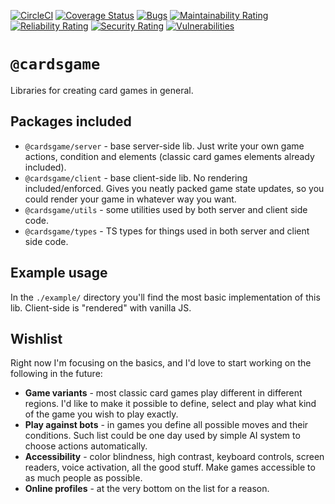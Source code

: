 [![CircleCI](https://circleci.com/gh/Zielak/cardsGame/tree/master.svg?style=svg&circle-token=0731ea14fca235ad0b3aaaa4484137faa81d8b47)](https://circleci.com/gh/Zielak/cardsGame/tree/master) [![Coverage Status](https://coveralls.io/repos/github/Zielak/cardsGame/badge.svg?branch=master)](https://coveralls.io/github/Zielak/cardsGame?branch=master)
[![Bugs](https://sonarcloud.io/api/project_badges/measure?project=Zielak_cardsGame&metric=bugs)](https://sonarcloud.io/dashboard?id=Zielak_cardsGame) [![Maintainability Rating](https://sonarcloud.io/api/project_badges/measure?project=Zielak_cardsGame&metric=sqale_rating)](https://sonarcloud.io/dashboard?id=Zielak_cardsGame) [![Reliability Rating](https://sonarcloud.io/api/project_badges/measure?project=Zielak_cardsGame&metric=reliability_rating)](https://sonarcloud.io/dashboard?id=Zielak_cardsGame) [![Security Rating](https://sonarcloud.io/api/project_badges/measure?project=Zielak_cardsGame&metric=security_rating)](https://sonarcloud.io/dashboard?id=Zielak_cardsGame) [![Vulnerabilities](https://sonarcloud.io/api/project_badges/measure?project=Zielak_cardsGame&metric=vulnerabilities)](https://sonarcloud.io/dashboard?id=Zielak_cardsGame)

# `@cardsgame`

Libraries for creating card games in general.

## Packages included

- `@cardsgame/server` - base server-side lib. Just write your own game actions, condition and elements (classic card games elements already included).
- `@cardsgame/client` - base client-side lib. No rendering included/enforced. Gives you neatly packed game state updates, so you could render your game in whatever way you want.
- `@cardsgame/utils` - some utilities used by both server and client side code.
- `@cardsgame/types` - TS types for things used in both server and client side code.

## Example usage

In the `./example/` directory you'll find the most basic implementation of this lib. Client-side is "rendered" with vanilla JS.

## Wishlist

Right now I'm focusing on the basics, and I'd love to start working on the following in the future:

- **Game variants** - most classic card games play different in different regions. I'd like to make it possible to define, select and play what kind of the game you wish to play exactly.
- **Play against bots** - in games you define all possible moves and their conditions. Such list could be one day used by simple AI system to choose actions automatically.
- **Accessibility** - color blindness, high contrast, keyboard controls, screen readers, voice activation, all the good stuff. Make games accessible to as much people as possible.
- **Online profiles** - at the very bottom on the list for a reason.
